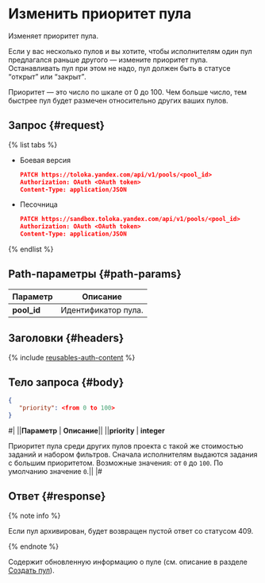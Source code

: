 # Изменить приоритет пула

Изменяет приоритет пула.

Если у вас несколько пулов и вы хотите, чтобы исполнителям один пул предлагался раньше другого — измените приоритет пула. Останавливать пул при этом не надо, пул должен быть в статусе <q>открыт</q> или <q>закрыт</q>.

Приоритет — это число по шкале от 0 до 100. Чем больше число, тем быстрее пул будет размечен относительно других ваших пулов.

## Запрос {#request}

{% list tabs %}

- Боевая версия

  ```json
  PATCH https://toloka.yandex.com/api/v1/pools/<pool_id>
  Authorization: OAuth <OAuth token>
  Content-Type: application/JSON
  ```

- Песочница

  ```json
  PATCH https://sandbox.toloka.yandex.com/api/v1/pools/<pool_id>
  Authorization: OAuth <OAuth token>
  Content-Type: application/JSON
  ```
{% endlist %}

## Path-параметры {#path-params}

Параметр | Описание
----- | -----
**pool_id** | Идентификатор пула.


## Заголовки {#headers}

{% include [reusables-auth-content](../_includes/reusables/id-reusables/auth-content.md) %}


## Тело запроса {#body}

```json
{
   "priority": <from 0 to 100>
} 
```
#|
||**Параметр** | **Описание**||
||**priority** | **integer**

Приоритет пула среди других пулов проекта с такой же стоимостью заданий и набором фильтров. Сначала исполнителям выдаются задания с большим приоритетом.
Возможные значения: от `0` до `100`.
По умолчанию значение `0`.||
|#


## Ответ {#response}

{% note info %}

Если пул архивирован, будет возвращен пустой ответ со статусом 409.

{% endnote %}


Содержит обновленную информацию о пуле (см. описание в разделе [Создать пул](create-pool.md#response)).

